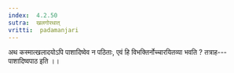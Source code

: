 ```yaml
---
index:  4.2.50
sutra:  खलगोरथात्
vritti:  padamanjari
---
```


अथ कस्मात्खलादयोऽपि पाशादिष्वेव न पठिताः, एवं हि विभक्तिर्नोच्चारयितव्या भवति ? तत्राह---पाशादिष्वपाठ इति ।।
